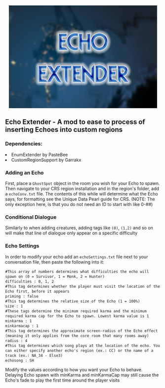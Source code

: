 <p align="center">
<img src="EchoExtender.png" width="480" height="333">
</p>
<h2>Echo Extender - A mod to ease to process of inserting Echoes into custom regions </h2>
<h3>Dependencies:</h3>
<li>EnumExtender by PasteBee</li>
<li>CustomRegionSupport by Garrakx</li>
<h3>Adding an Echo</h3>
First, place a <code>GhostSpot</code> object in the room you wish for your Echo to spawn. Then navigate to your CRS region installation and in the region's folder, add a <code>echoConv.txt</code> file. The contents of this while will determine what the Echo says, for formatting see the Unique Data Pearl guide for CRS. (NOTE: The only exception here, is that you do not need an ID to start with like 0-##)
<h3>Conditional Dialogue</h3>
Similarly to when adding creatures, adding tags like <code>(0)</code>, <code>(1,2)</code> and so on will make that line of dialogue only appear on a specific difficulty
<h3>Echo Settings</h3>
In order to modify your echo add an <code>echoSettings.txt</code> file next to your conversation file, then paste the following into it:
<pre><code>#This array of numbers determines what difficulties the echo will spawn on (0 = Survivor, 1 = Monk, 2 = Hunter)
difficulties : 0, 1, 2
#This tag determines whether the player must visit the location of the Echo first, before it appears
priming : false
#This tag determines the relative size of the Echo (1 = 100%)
size : 1
#These tags determine the minimum required karma and the minimum required karma cap for the Echo to spawn. Lowest karma value is 1
minkarma : 1
minkarmacap : 1
#This tag determines the approximate screen-radius of the Echo effect (meaning it only applies from the core room that many rooms away)
radius : 4
#This tag determines which song plays at the location of the echo. You can either specify another echo's region (ex.: CC) or the name of a track (ex.: NA_34 - Else3)
echosong : SH
</code></pre>
Modify the values according to how you want your Echo to behave. Delaying Echo spawn with minKarma and minKarmaCap may still cause the Echo's fade to play the first time around the player visits
